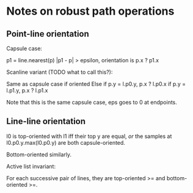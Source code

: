 # Notes on robust path operations

## Point-line orientation

Capsule case:

p1 = line.nearest(p)
|p1 - p| > epsilon, orientation is p.x ? p1.x

Scanline variant (TODO what to call this?):

Same as capsule case if oriented
Else if p.y = l.p0.y, p.x ? l.p0.x
     if p.y = l.p1.y, p.x ? l.p1.x

Note that this is the same capsule case, eps goes to 0 at endpoints.

## Line-line orientation

l0 is top-oriented with l1 iff their top y are equal, *or* the samples at l0.p0.y.max(l0.p0.y) are both capsule-oriented.

Bottom-oriented similarly.

Active list invariant:

For each successive pair of lines, they are top-oriented >= and bottom-oriented >=.

